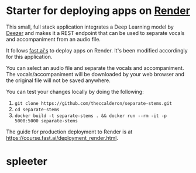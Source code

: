 # Starter for deploying apps on [Render](https://render.com)

This small, full stack application integrates a Deep Learning model by [Deezer](https://github.com/deezer/spleeter) and makes it a REST endpoint that can be used to separate vocals and accompaniment from an audio file. 

It follows [fast.ai's](https://github.com/fastai/fastai) to deploy apps on Render. It's been modified accordingly for this application.

You can select an audio file and separate the vocals and accompaniment. The vocals/accompaniment will be downloaded by your web browser and the original file will not be saved anywhere.

You can test your changes locally by doing the following:

1. `git clone https://github.com/theccalderon/separate-stems.git`
2. `cd separate-stems`
3. `docker build -t separate-stems . && docker run --rm -it -p 5000:5000 separate-stems`

The guide for production deployment to Render is at https://course.fast.ai/deployment_render.html.
# spleeter
